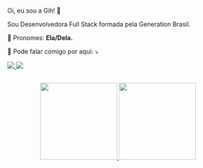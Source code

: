 ### 
  Oi, eu sou a Gih! 👋 

Sou Desenvolvedora Full Stack formada pela Generation Brasil.

<p align="left">
  🦄 Pronomes: <strong>Ela/Dela.</strong>
</p>

<p align="left">
  💌 Pode falar comigo por aqui: ⤵️
</p>

<p align="left">
  
  <a href="https://www.linkedin.com/in/giovanna-gon%C3%A7alves-090023224/" alt="Linkedin">
    <img src="https://img.shields.io/badge/-Linkedin-1c1424?style=for-the-badge&logo=Linkedin&logoColor=FF79C6&link=https://www.linkedin.com/in/giovanna-gon%C3%A7alves-090023224/"/>
  </a>
  
  <a href="mailto:geoo.vanna2305@gmail.com" alt="Email">
    <img src="https://img.shields.io/badge/-Gmail-1c1424?style=for-the-badge&logo=gmail&logoColor=FF79C6"/>
  </a>
</p>

##
<div align="center">
  <a href="https://github.com/GiovanaGS">
  <img height="175em" src="https://github-readme-stats.vercel.app/api/top-langs/?username=GiovanaGS&layout=compact&langs_count=7&theme=omni"/>
  <img height="175em" src="https://github-readme-stats.vercel.app/api?username=GiovanaGS&show_icons=true&theme=omni&include_all_commits=true&count_private=true"/>
</div>
  


